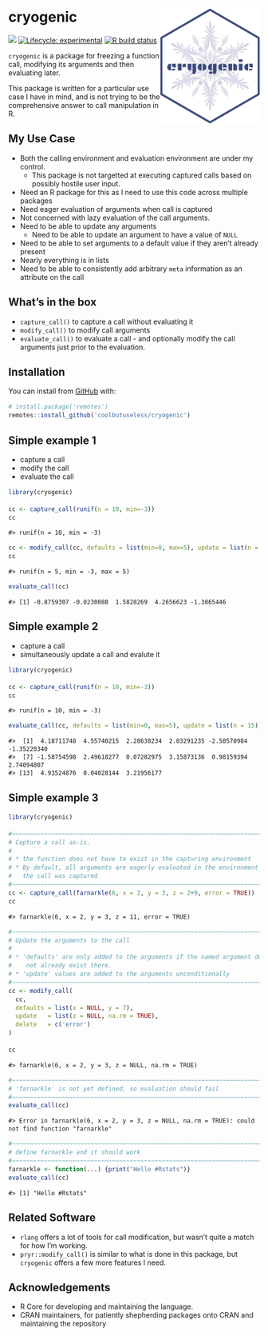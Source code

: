 
<!-- README.md is generated from README.Rmd. Please edit that file -->

# cryogenic <img src="man/figures/logo.png" align="right" height=230/>

<!-- badges: start -->

![](https://img.shields.io/badge/cool-useless-green.svg) [![Lifecycle:
experimental](https://img.shields.io/badge/lifecycle-experimental-orange.svg)](https://www.tidyverse.org/lifecycle/#experimental)
[![R build
status](https://github.com/coolbutuseless/cryogenic/workflows/R-CMD-check/badge.svg)](https://github.com/coolbutuseless/cryogenic/actions)
<!-- badges: end -->

`cryogenic` is a package for freezing a function call, modifying its
arguments and then evaluating later.

This package is written for a particular use case I have in mind, and is
not trying to be the comprehensive answer to call manipulation in R.

## My Use Case

  - Both the calling environment and evaluation environment are under my
    control.
      - This package is not targetted at executing captured calls based
        on possibly hostile user input.
  - Need an R package for this as I need to use this code across
    multiple packages
  - Need eager evaluation of arguments when call is captured
  - Not concerned with lazy evaluation of the call arguments.
  - Need to be able to update any arguments
      - Need to be able to update an argument to have a value of `NULL`
  - Need to be able to set arguments to a default value if they aren’t
    already present
  - Nearly everything is in lists
  - Need to be able to consistently add arbitrary `meta` information as
    an attribute on the call

## What’s in the box

  - `capture_call()` to capture a call without evaluating it
  - `modify_call()` to modify call arguments
  - `evaluate_call()` to evaluate a call - and optionally modify the
    call arguments just prior to the evaluation.

## Installation

You can install from
[GitHub](https://github.com/coolbutuseless/cryogenic) with:

``` r
# install.package('remotes')
remotes::install_github('coolbutuseless/cryogenic')
```

## Simple example 1

  - capture a call
  - modify the call
  - evaluate the call

<!-- end list -->

``` r
library(cryogenic)

cc <- capture_call(runif(n = 10, min=-3))
cc
```

    #> runif(n = 10, min = -3)

``` r
cc <- modify_call(cc, defaults = list(min=0, max=5), update = list(n = 5))
cc
```

    #> runif(n = 5, min = -3, max = 5)

``` r
evaluate_call(cc)
```

    #> [1] -0.8759307 -0.0230088  1.5828269  4.2656623 -1.3865446

## Simple example 2

  - capture a call
  - simultaneously update a call and evalute it

<!-- end list -->

``` r
library(cryogenic)

cc <- capture_call(runif(n = 10, min=-3))
cc
```

    #> runif(n = 10, min = -3)

``` r
evaluate_call(cc, defaults = list(min=0, max=5), update = list(n = 15))
```

    #>  [1]  4.18711748  4.55740215  2.28638234  2.03291235 -2.50570984 -1.35220340
    #>  [7] -1.58754598  2.49618277  0.07282975  3.15873136  0.98159394  2.74094807
    #> [13]  4.93524876  0.04028144  3.21956177

## Simple example 3

``` r
library(cryogenic)

#~~~~~~~~~~~~~~~~~~~~~~~~~~~~~~~~~~~~~~~~~~~~~~~~~~~~~~~~~~~~~~~~~~~~~~~~~~~~~
# Capture a call as-is.
#
# * the function does not have to exist in the capturing environment
# * By default, all arguments are eagerly evaluated in the environment in which
#   the call was captured
#~~~~~~~~~~~~~~~~~~~~~~~~~~~~~~~~~~~~~~~~~~~~~~~~~~~~~~~~~~~~~~~~~~~~~~~~~~~~~
cc <- capture_call(farnarkle(6, x = 2, y = 3, z = 2+9, error = TRUE))
cc
```

    #> farnarkle(6, x = 2, y = 3, z = 11, error = TRUE)

``` r
#~~~~~~~~~~~~~~~~~~~~~~~~~~~~~~~~~~~~~~~~~~~~~~~~~~~~~~~~~~~~~~~~~~~~~~~~~~~~~
# Update the arguments to the call
#
# * 'defaults' are only added to the arguments if the named argument does 
#    not already exist there.
# * 'update' values are added to the arguments unconditionally
#~~~~~~~~~~~~~~~~~~~~~~~~~~~~~~~~~~~~~~~~~~~~~~~~~~~~~~~~~~~~~~~~~~~~~~~~~~~~~
cc <- modify_call(
  cc, 
  defaults = list(x = NULL, y = 7), 
  update   = list(z = NULL, na.rm = TRUE),
  delete   = c('error')
)

cc
```

    #> farnarkle(6, x = 2, y = 3, z = NULL, na.rm = TRUE)

``` r
#~~~~~~~~~~~~~~~~~~~~~~~~~~~~~~~~~~~~~~~~~~~~~~~~~~~~~~~~~~~~~~~~~~~~~~~~~~~~~
# 'farnarkle' is not yet defined, so evaluation should fail
#~~~~~~~~~~~~~~~~~~~~~~~~~~~~~~~~~~~~~~~~~~~~~~~~~~~~~~~~~~~~~~~~~~~~~~~~~~~~~
evaluate_call(cc)
```

    #> Error in farnarkle(6, x = 2, y = 3, z = NULL, na.rm = TRUE): could not find function "farnarkle"

``` r
#~~~~~~~~~~~~~~~~~~~~~~~~~~~~~~~~~~~~~~~~~~~~~~~~~~~~~~~~~~~~~~~~~~~~~~~~~~~~~
# define farnarkle and it should work
#~~~~~~~~~~~~~~~~~~~~~~~~~~~~~~~~~~~~~~~~~~~~~~~~~~~~~~~~~~~~~~~~~~~~~~~~~~~~~
farnarkle <- function(...) {print("Hello #Rstats")}
evaluate_call(cc)
```

    #> [1] "Hello #Rstats"

## Related Software

  - `rlang` offers a lot of tools for call modification, but wasn’t
    quite a match for how I’m working.
  - `pryr::modify_call()` is similar to what is done in this package,
    but `cryogenic` offers a few more features I need.

## Acknowledgements

  - R Core for developing and maintaining the language.
  - CRAN maintainers, for patiently shepherding packages onto CRAN and
    maintaining the repository
